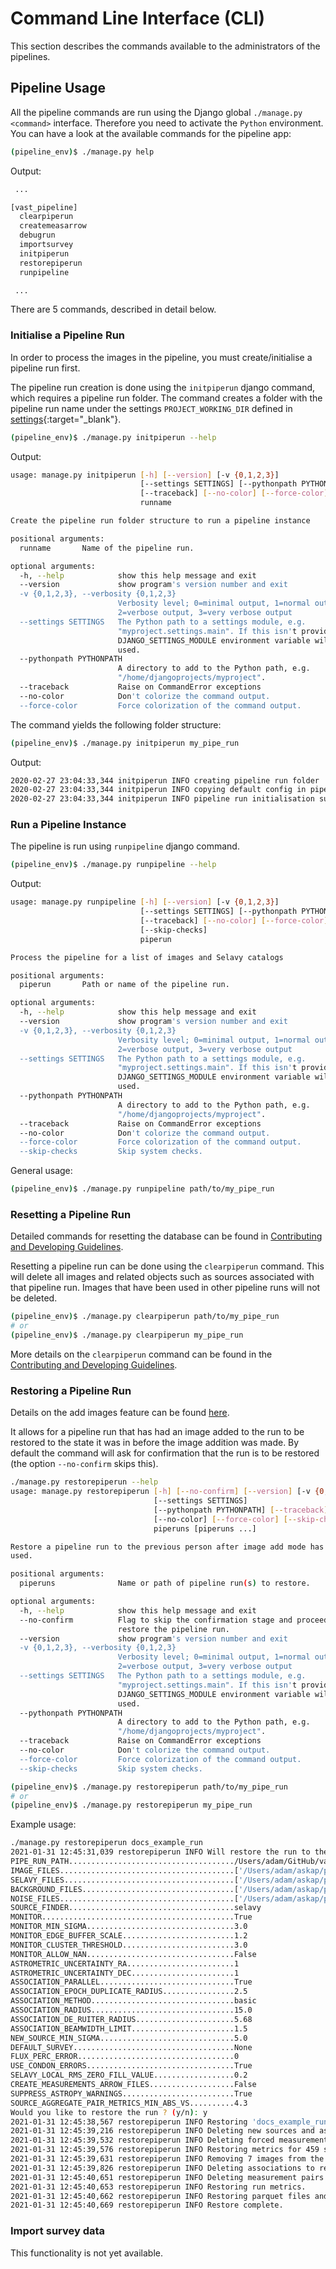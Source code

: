 # Command Line Interface (CLI)

This section describes the commands available to the administrators of the pipelines.

## Pipeline Usage
All the pipeline commands are run using the Django global `./manage.py <command>` interface. Therefore you need to activate the `Python` environment. You can have a look at the available commands for the pipeline app:

```bash
(pipeline_env)$ ./manage.py help
```

Output:

```bash
 ...

[vast_pipeline]
  clearpiperun
  createmeasarrow
  debugrun
  importsurvey
  initpiperun
  restorepiperun
  runpipeline

 ...
```

There are 5 commands, described in detail below.

### Initialise a Pipeline Run
In order to process the images in the pipeline, you must create/initialise a pipeline run first.

The pipeline run creation is done using the `initpiperun` django command, which requires a pipeline run folder. The command creates a folder with the pipeline run name under the settings `PROJECT_WORKING_DIR` defined in [settings](https://github.com/askap-vast/vast-pipeline/blob/master/webinterface/settings.template.py){:target="_blank"}.

```bash
(pipeline_env)$ ./manage.py initpiperun --help
```

Output:

```bash
usage: manage.py initpiperun [-h] [--version] [-v {0,1,2,3}]
                             [--settings SETTINGS] [--pythonpath PYTHONPATH]
                             [--traceback] [--no-color] [--force-color]
                             runname

Create the pipeline run folder structure to run a pipeline instance

positional arguments:
  runname       Name of the pipeline run.

optional arguments:
  -h, --help            show this help message and exit
  --version             show program's version number and exit
  -v {0,1,2,3}, --verbosity {0,1,2,3}
                        Verbosity level; 0=minimal output, 1=normal output,
                        2=verbose output, 3=very verbose output
  --settings SETTINGS   The Python path to a settings module, e.g.
                        "myproject.settings.main". If this isn't provided, the
                        DJANGO_SETTINGS_MODULE environment variable will be
                        used.
  --pythonpath PYTHONPATH
                        A directory to add to the Python path, e.g.
                        "/home/djangoprojects/myproject".
  --traceback           Raise on CommandError exceptions
  --no-color            Don't colorize the command output.
  --force-color         Force colorization of the command output.
```

The command yields the following folder structure:

```bash
(pipeline_env)$ ./manage.py initpiperun my_pipe_run
```

Output:

```bash
2020-02-27 23:04:33,344 initpiperun INFO creating pipeline run folder
2020-02-27 23:04:33,344 initpiperun INFO copying default config in pipeline run folder
2020-02-27 23:04:33,344 initpiperun INFO pipeline run initialisation successful! Please modify the "config.py"
```

### Run a Pipeline Instance
The pipeline is run using `runpipeline` django command.

```bash
(pipeline_env)$ ./manage.py runpipeline --help
```

Output:
```bash
usage: manage.py runpipeline [-h] [--version] [-v {0,1,2,3}]
                             [--settings SETTINGS] [--pythonpath PYTHONPATH]
                             [--traceback] [--no-color] [--force-color]
                             [--skip-checks]
                             piperun

Process the pipeline for a list of images and Selavy catalogs

positional arguments:
  piperun       Path or name of the pipeline run.

optional arguments:
  -h, --help            show this help message and exit
  --version             show program's version number and exit
  -v {0,1,2,3}, --verbosity {0,1,2,3}
                        Verbosity level; 0=minimal output, 1=normal output,
                        2=verbose output, 3=very verbose output
  --settings SETTINGS   The Python path to a settings module, e.g.
                        "myproject.settings.main". If this isn't provided, the
                        DJANGO_SETTINGS_MODULE environment variable will be
                        used.
  --pythonpath PYTHONPATH
                        A directory to add to the Python path, e.g.
                        "/home/djangoprojects/myproject".
  --traceback           Raise on CommandError exceptions
  --no-color            Don't colorize the command output.
  --force-color         Force colorization of the command output.
  --skip-checks         Skip system checks.
```

General usage:
```bash
(pipeline_env)$ ./manage.py runpipeline path/to/my_pipe_run
```

### Resetting a Pipeline Run

Detailed commands for resetting the database can be found in [Contributing and Developing Guidelines](../developing/localdevenv.md#reset-the-database).

Resetting a pipeline run can be done using the `clearpiperun` command. This will delete all images and related objects such as sources associated with that pipeline run. Images that have been used in other pipeline runs will not be deleted.

```bash
(pipeline_env)$ ./manage.py clearpiperun path/to/my_pipe_run
# or
(pipeline_env)$ ./manage.py clearpiperun my_pipe_run
```

More details on the `clearpiperun` command can be found in the [Contributing and Developing Guidelines](../developing/localdevenv.md#clearing-run-data).

### Restoring a Pipeline Run

Details on the add images feature can be found [here](../using/addtorun.md).

It allows for a pipeline run that has had an image added to the run to be restored to the state it was in before the image addition was made. By default the command will ask for confirmation that the run is to be restored (the option `--no-confirm` skips this).

```bash
./manage.py restorepiperun --help
usage: manage.py restorepiperun [-h] [--no-confirm] [--version] [-v {0,1,2,3}]
                                [--settings SETTINGS]
                                [--pythonpath PYTHONPATH] [--traceback]
                                [--no-color] [--force-color] [--skip-checks]
                                piperuns [piperuns ...]

Restore a pipeline run to the previous person after image add mode has been
used.

positional arguments:
  piperuns              Name or path of pipeline run(s) to restore.

optional arguments:
  -h, --help            show this help message and exit
  --no-confirm          Flag to skip the confirmation stage and proceed to
                        restore the pipeline run.
  --version             show program's version number and exit
  -v {0,1,2,3}, --verbosity {0,1,2,3}
                        Verbosity level; 0=minimal output, 1=normal output,
                        2=verbose output, 3=very verbose output
  --settings SETTINGS   The Python path to a settings module, e.g.
                        "myproject.settings.main". If this isn't provided, the
                        DJANGO_SETTINGS_MODULE environment variable will be
                        used.
  --pythonpath PYTHONPATH
                        A directory to add to the Python path, e.g.
                        "/home/djangoprojects/myproject".
  --traceback           Raise on CommandError exceptions
  --no-color            Don't colorize the command output.
  --force-color         Force colorization of the command output.
  --skip-checks         Skip system checks.
```

```bash
(pipeline_env)$ ./manage.py restorepiperun path/to/my_pipe_run
# or
(pipeline_env)$ ./manage.py restorepiperun my_pipe_run
```

Example usage:
```bash
./manage.py restorepiperun docs_example_run
2021-01-31 12:45:31,039 restorepiperun INFO Will restore the run to the following config:
PIPE_RUN_PATH...................................../Users/adam/GitHub/vast-pipeline/pipeline-runs/docs_example_run
IMAGE_FILES.......................................['/Users/adam/askap/pipeline-test-data/EPOCH01/VAST_0127-73A.EPOCH01.I.cutout.fits', '/Users/adam/askap/pipeline-test-data/EPOCH01/VAST_2118+00A.EPOCH01.I.cutout.fits', '/Users/adam/askap/pipeline-test-data/EPOCH01/VAST_2118-06A.EPOCH01.I.cutout.fits', '/Users/adam/askap/pipeline-test-data/EPOCH03x/VAST_2118-06A.EPOCH03x.I.cutout.fits', '/Users/adam/askap/pipeline-test-data/EPOCH03x/VAST_2118+00A.EPOCH03x.I.cutout.fits', '/Users/adam/askap/pipeline-test-data/EPOCH02/VAST_2118-06A.EPOCH02.I.cutout.fits', '/Users/adam/askap/pipeline-test-data/EPOCH02/VAST_2118+00A.EPOCH02.I.cutout.fits']
SELAVY_FILES......................................['/Users/adam/askap/pipeline-test-data/EPOCH01/VAST_0127-73A.EPOCH01.I.cutout.components.txt', '/Users/adam/askap/pipeline-test-data/EPOCH01/VAST_2118+00A.EPOCH01.I.cutout.components.txt', '/Users/adam/askap/pipeline-test-data/EPOCH01/VAST_2118-06A.EPOCH01.I.cutout.components.txt', '/Users/adam/askap/pipeline-test-data/EPOCH03x/VAST_2118-06A.EPOCH03x.I.cutout.components.txt', '/Users/adam/askap/pipeline-test-data/EPOCH03x/VAST_2118+00A.EPOCH03x.I.cutout.components.txt', '/Users/adam/askap/pipeline-test-data/EPOCH02/VAST_2118-06A.EPOCH02.I.cutout.components.txt', '/Users/adam/askap/pipeline-test-data/EPOCH02/VAST_2118+00A.EPOCH02.I.cutout.components.txt']
BACKGROUND_FILES..................................['/Users/adam/askap/pipeline-test-data/EPOCH01/VAST_0127-73A.EPOCH01.I.cutout_bkg.fits', '/Users/adam/askap/pipeline-test-data/EPOCH01/VAST_2118+00A.EPOCH01.I.cutout_bkg.fits', '/Users/adam/askap/pipeline-test-data/EPOCH01/VAST_2118-06A.EPOCH01.I.cutout_bkg.fits', '/Users/adam/askap/pipeline-test-data/EPOCH03x/VAST_2118-06A.EPOCH03x.I.cutout_bkg.fits', '/Users/adam/askap/pipeline-test-data/EPOCH03x/VAST_2118+00A.EPOCH03x.I.cutout_bkg.fits', '/Users/adam/askap/pipeline-test-data/EPOCH02/VAST_2118-06A.EPOCH02.I.cutout_bkg.fits', '/Users/adam/askap/pipeline-test-data/EPOCH02/VAST_2118+00A.EPOCH02.I.cutout_bkg.fits']
NOISE_FILES.......................................['/Users/adam/askap/pipeline-test-data/EPOCH01/VAST_0127-73A.EPOCH01.I.cutout_rms.fits', '/Users/adam/askap/pipeline-test-data/EPOCH01/VAST_2118+00A.EPOCH01.I.cutout_rms.fits', '/Users/adam/askap/pipeline-test-data/EPOCH01/VAST_2118-06A.EPOCH01.I.cutout_rms.fits', '/Users/adam/askap/pipeline-test-data/EPOCH03x/VAST_2118-06A.EPOCH03x.I.cutout_rms.fits', '/Users/adam/askap/pipeline-test-data/EPOCH03x/VAST_2118+00A.EPOCH03x.I.cutout_rms.fits', '/Users/adam/askap/pipeline-test-data/EPOCH02/VAST_2118-06A.EPOCH02.I.cutout_rms.fits', '/Users/adam/askap/pipeline-test-data/EPOCH02/VAST_2118+00A.EPOCH02.I.cutout_rms.fits']
SOURCE_FINDER.....................................selavy
MONITOR...........................................True
MONITOR_MIN_SIGMA.................................3.0
MONITOR_EDGE_BUFFER_SCALE.........................1.2
MONITOR_CLUSTER_THRESHOLD.........................3.0
MONITOR_ALLOW_NAN.................................False
ASTROMETRIC_UNCERTAINTY_RA........................1
ASTROMETRIC_UNCERTAINTY_DEC.......................1
ASSOCIATION_PARALLEL..............................True
ASSOCIATION_EPOCH_DUPLICATE_RADIUS................2.5
ASSOCIATION_METHOD................................basic
ASSOCIATION_RADIUS................................15.0
ASSOCIATION_DE_RUITER_RADIUS......................5.68
ASSOCIATION_BEAMWIDTH_LIMIT.......................1.5
NEW_SOURCE_MIN_SIGMA..............................5.0
DEFAULT_SURVEY....................................None
FLUX_PERC_ERROR...................................0
USE_CONDON_ERRORS.................................True
SELAVY_LOCAL_RMS_ZERO_FILL_VALUE..................0.2
CREATE_MEASUREMENTS_ARROW_FILES...................False
SUPPRESS_ASTROPY_WARNINGS.........................True
SOURCE_AGGREGATE_PAIR_METRICS_MIN_ABS_VS..........4.3
Would you like to restore the run ? (y/n): y
2021-01-31 12:45:38,567 restorepiperun INFO Restoring 'docs_example_run' from backup parquet files.
2021-01-31 12:45:39,216 restorepiperun INFO Deleting new sources and associated objects to restore run Total objects deleted: 2475
2021-01-31 12:45:39,532 restorepiperun INFO Deleting forced measurement and associated objects to restore run. Total objects deleted: 3769
2021-01-31 12:45:39,576 restorepiperun INFO Restoring metrics for 459 sources.
2021-01-31 12:45:39,631 restorepiperun INFO Removing 7 images from the run.
2021-01-31 12:45:39,826 restorepiperun INFO Deleting associations to restore run. Total objects deleted: 3239
2021-01-31 12:45:40,651 restorepiperun INFO Deleting measurement pairs to restore run. Total objects deleted: 14692
2021-01-31 12:45:40,653 restorepiperun INFO Restoring run metrics.
2021-01-31 12:45:40,662 restorepiperun INFO Restoring parquet files and removing .bak files.
2021-01-31 12:45:40,669 restorepiperun INFO Restore complete.
```

### Import survey data

This functionality is not yet available.
